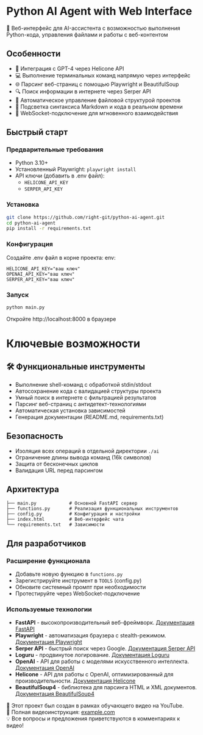 # Python AI Agent with Web Interface

🚀 Веб-интерфейс для AI-ассистента с возможностью выполнения Python-кода, управления файлами и работы с веб-контентом


## Особенности

- 🧠 Интеграция с GPT-4 через Helicone API
- 💻 Выполнение терминальных команд напрямую через интерфейс
- 🌐 Парсинг веб-страниц с помощью Playwright и BeautifulSoup
- 🔍 Поиск информации в интернете через Serper API
- 📁 Автоматическое управление файловой структурой проектов
- 📝 Подсветка синтаксиса Markdown и кода в реальном времени
- 🔄 WebSocket-подключение для мгновенного взаимодействия

## Быстрый старт

### Предварительные требования
- Python 3.10+
- Установленный Playwright: `playwright install`
- API ключи (добавить в .env файл):
  - `HELICONE_API_KEY`
  - `SERPER_API_KEY`

### Установка
```bash
git clone https://github.com/right-git/python-ai-agent.git
cd python-ai-agent
pip install -r requirements.txt
```

### Конфигурация

Создайте .env файл в корне проекта:
env:
```
HELICONE_API_KEY="ваш ключ"
OPENAI_API_KEY="ваш ключ"
SERPER_API_KEY="ваш ключ"
```

### Запуск
```bash
python main.py
```

Откройте http://localhost:8000 в браузере

# Ключевые возможности

## 🛠 Функциональные инструменты

- Выполнение shell-команд с обработкой stdin/stdout
- Автосохранение кода с валидацией структуры проекта
- Умный поиск в интернете с фильтрацией результатов
- Парсинг веб-страниц с антидетект-технологиями
- Автоматическая установка зависимостей
- Генерация документации (README.md, requirements.txt)

## Безопасность

- Изоляция всех операций в отдельной директории `./ai`
- Ограничение длины вывода команд (16k символов)
- Защита от бесконечных циклов
- Валидация URL перед парсингом

## Архитектура
```
├── main.py            # Основной FastAPI сервер
├── functions.py       # Реализация функциональных инструментов
├── config.py          # Конфигурация и настройки
├── index.html         # Веб-интерфейс чата
└── requirements.txt   # Зависимости
```

## Для разработчиков

### Расширение функционала

- Добавьте новую функцию в `functions.py`
- Зарегистрируйте инструмент в `TOOLS` (config.py)
- Обновите системный промпт при необходимости
- Протестируйте через WebSocket-подключение

### Используемые технологии

- **FastAPI** - высокопроизводительный веб-фреймворк. [Документация FastAPI](https://fastapi.tiangolo.com/)
- **Playwright** - автоматизация браузера с stealth-режимом. [Документация Playwright](https://playwright.dev/docs/intro)
- **Serper API** - быстрый поиск через Google. [Документация Serper API](https://serper.dev/docs)
- **Loguru** - продвинутое логирование. [Документация Loguru](https://loguru.readthedocs.io/en/stable/)
- **OpenAI** - API для работы с моделями искусственного интеллекта. [Документация OpenAI](https://platform.openai.com/docs/)
- **Helicone** - API для работы с OpenAI, оптимизированный для производительности. [Документация Helicone](https://docs.helicone.ai/)
- **BeautifulSoup4** - библиотека для парсинга HTML и XML документов. [Документация BeautifulSoup4](https://www.crummy.com/software/BeautifulSoup/bs4/doc/)


📌 Этот проект был создан в рамках обучающего видео на YouTube.  
🎥 Полная видеоинструкция: [example.com](example.com)  
💡 Все вопросы и предложения приветствуются в комментариях к видео!
